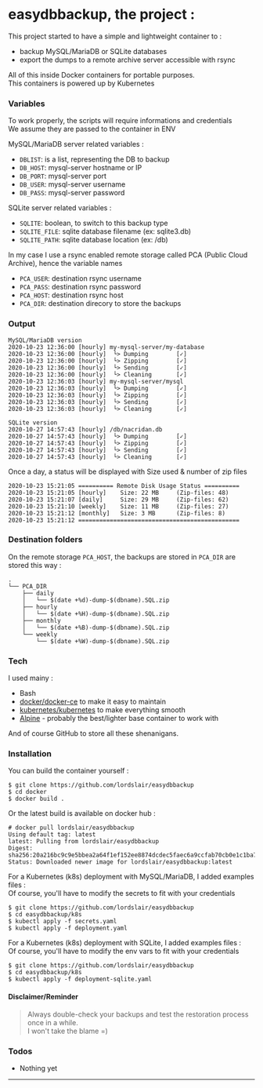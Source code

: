 # easydbbackup, the project :

This project started to have a simple and lightweight container to :
- backup MySQL/MariaDB or SQLite databases
- export the dumps to a remote archive server accessible with rsync

All of this inside Docker containers for portable purposes.  
This containers is powered up by Kubernetes

### Variables

To work properly, the scripts will require informations and credentials  
We assume they are passed to the container in ENV

MySQL/MariaDB server related variables :
- `DBLIST`: is a list, representing the DB to backup
- `DB_HOST`: mysql-server hostname or IP
- `DB_PORT`: mysql-server port
- `DB_USER`: mysql-server username
- `DB_PASS`: mysql-server password

SQLite server related variables :
- `SQLITE`: boolean, to switch to this backup type
- `SQLITE_FILE`: sqlite database filename (ex: sqlite3.db)
- `SQLITE_PATH`: sqlite database location (ex: /db)

In my case I use a rsync enabled remote storage called PCA (Public Cloud Archive), hence the variable names

- `PCA_USER`: destination rsync username
- `PCA_PASS`: destination rsync password
- `PCA_HOST`: destination rsync host
- `PCA_DIR`: destination direcory to store the backups

### Output

```
MySQL/MariaDB version
2020-10-23 12:36:00 [hourly] my-mysql-server/my-database
2020-10-23 12:36:00 [hourly]  └> Dumping        [✓]
2020-10-23 12:36:00 [hourly]  └> Zipping        [✓]
2020-10-23 12:36:00 [hourly]  └> Sending        [✓]
2020-10-23 12:36:00 [hourly]  └> Cleaning       [✓]
2020-10-23 12:36:03 [hourly] my-mysql-server/mysql
2020-10-23 12:36:03 [hourly]  └> Dumping        [✓]
2020-10-23 12:36:03 [hourly]  └> Zipping        [✓]
2020-10-23 12:36:03 [hourly]  └> Sending        [✓]
2020-10-23 12:36:03 [hourly]  └> Cleaning       [✓]

SQLite version
2020-10-27 14:57:43 [hourly] /db/nacridan.db
2020-10-27 14:57:43 [hourly]  └> Dumping        [✓]
2020-10-27 14:57:43 [hourly]  └> Zipping        [✓]
2020-10-27 14:57:43 [hourly]  └> Sending        [✓]
2020-10-27 14:57:43 [hourly]  └> Cleaning       [✓]
```

Once a day, a status will be displayed with Size used & number of zip files
```
2020-10-23 15:21:05 ========== Remote Disk Usage Status ==========
2020-10-23 15:21:05 [hourly]    Size: 22 MB     (Zip-files: 48)
2020-10-23 15:21:07 [daily]     Size: 29 MB     (Zip-files: 62)
2020-10-23 15:21:10 [weekly]    Size: 11 MB     (Zip-files: 27)
2020-10-23 15:21:12 [monthly]   Size: 3 MB      (Zip-files: 8)
2020-10-23 15:21:12 ==============================================
```

### Destination folders

On the remote storage `PCA_HOST`,
the backups are stored in `PCA_DIR` are stored this way :

```
.
└── PCA_DIR
    ├── daily
    │   └── $(date +%d)-dump-$(dbname).SQL.zip
    ├── hourly
    │   └── $(date +%H)-dump-$(dbname).SQL.zip
    ├── monthly
    │   └── $(date +%B)-dump-$(dbname).SQL.zip
    └── weekly
        └── $(date +%W)-dump-$(dbname).SQL.zip
```

### Tech

I used mainy :

* Bash
* [docker/docker-ce][docker] to make it easy to maintain
* [kubernetes/kubernetes][kubernetes] to make everything smooth
* [Alpine][alpine] - probably the best/lighter base container to work with

And of course GitHub to store all these shenanigans.

### Installation

You can build the container yourself :
```
$ git clone https://github.com/lordslair/easydbbackup
$ cd docker
$ docker build .
```

Or the latest build is available on docker hub :
```
# docker pull lordslair/easydbbackup
Using default tag: latest
latest: Pulling from lordslair/easydbbackup
Digest: sha256:20a216bc9c9e5bbea2a64f1ef152ee8874dcdec5faec6a9ccfab70cb0e1c1ba7
Status: Downloaded newer image for lordslair/easydbbackup:latest
```

For a Kubernetes (k8s) deployment with MySQL/MariaDB, I added examples files :  
Of course, you'll have to modify the secrets to fit with your credentials
```
$ git clone https://github.com/lordslair/easydbbackup
$ cd easydbbackup/k8s
$ kubectl apply -f secrets.yaml
$ kubectl apply -f deployment.yaml
```

For a Kubernetes (k8s) deployment with SQLite, I added examples files :  
Of course, you'll have to modify the env vars to fit with your credentials
```
$ git clone https://github.com/lordslair/easydbbackup
$ cd easydbbackup/k8s
$ kubectl apply -f deployment-sqlite.yaml
```

#### Disclaimer/Reminder

> Always double-check your backups and test the restoration process once in a while.  
> I won't take the blame =)  

### Todos

 - Nothing yet

---
   [kubernetes]: <https://github.com/kubernetes/kubernetes>
   [docker]: <https://github.com/docker/docker-ce>
   [alpine]: <https://github.com/alpinelinux>
